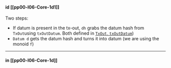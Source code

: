 #### id [[pp00-l06-Core-1d1]]

Two steps:
- If datum is present in the tx-out, `dh` grabs the datum hash from `TxOut`using `txOutDatum`. Both defined in [`TxOut`, `txOutDatum`](https://github.com/input-output-hk/plutus/blob/master/plutus-ledger-api/src/Plutus/V1/Ledger/Tx.hs))
-  `Datum d` gets the datum hash and turns it into datum (we are using the monoid `f`)

---
#### in [[pp00-l06-Core-1d]]